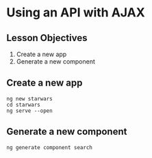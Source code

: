 # Using an API with AJAX

## Lesson Objectives

1. Create a new app
1. Generate a new component

## Create a new app

```
ng new starwars
cd starwars
ng serve --open
```

## Generate a new component

```
ng generate component search
```

